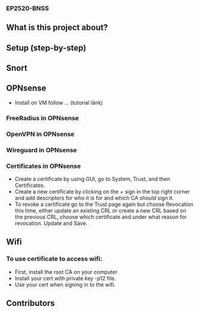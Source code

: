 ### EP2520-BNSS

## What is this project about?

## Setup (step-by-step)

## Snort 

## OPNsense 
* Install on VM follow ... (tutorial länk)
### FreeRadius in OPNsense

### OpenVPN in OPNsense 

### Wireguard in OPNsense

### Certificates in OPNsense
* Create a certificate by using GUI, go to System, Trust, and then Certificates.
* Create a new certificate by clicking on the + sign in the top right corner and add descriptors for who it is for and which CA should sign it.
* To revoke a certificate go to the Trust page again but choose Revocation this time, either update an existing CRL or create a new CRL based on the previous CRL, choose which certificate and under what reason for revocation. Update and Save.
## Wifi

### To use certificate to access wifi:
* First, install the root CA on your computer
* Install your cert with private key -p12 file.
* Use your cert when signing in to the wifi.

## Contributors
